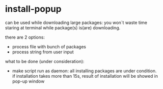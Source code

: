 # install-popup
can be used while downloading large packages: you won`t waste time staring at terminal while package(s) is(are) downloading. 

there are 2 options:
- process file with bunch of packages
- process string from user input


what to be done (under consideration):

- make script run as daemon: all installing packages are under condition. if installation takes more than 15s, result of installation will be showed in pop-up window


